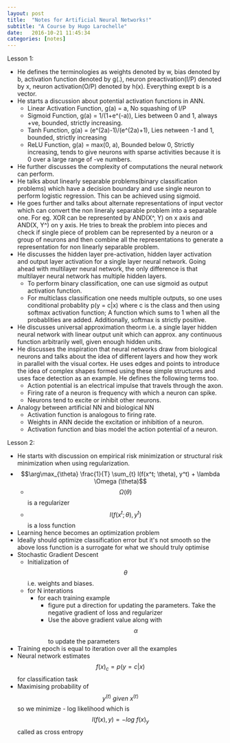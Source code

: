 ```yaml
---
layout: post
title:  "Notes for Artificial Neural Networks!"
subtitle: "A Course by Hugo Larochelle"
date:   2016-10-21 11:45:34
categories: [notes]
---
```


Lesson 1:

- He defines the terminologies as weights denoted by w, bias denoted by b, activation function denoted by g(.), neuron preactivation(I/P) denoted by x, neuron activation(O/P) denoted by h(x). Everything exept b is a vector.
- He starts a discussion about potential activation functions in ANN.  
	- Linear Activation Function, g(a) = a, No squashing of I/P
 	- Sigmoid Function, g(a) = 1/(1+e^(-a)), Lies between 0 and 1, always +ve, bounded, strictly increasing.
 	- Tanh Function, g(a) = (e^(2a)-1)/(e^(2a)+1), Lies netween -1 and 1, bounded, strictly increasing
 	- ReLU Function, g(a) = max(0, a), Bounded below 0, Strictly increasing, tends to give neurons with sparse activities because it is 0 over a large range of -ve numbers.
- He further discusses the complexity of computations the neural network can perform. 
- He talks about linearly separable problems(binary classification problems) which have a decision boundary and use single neuron to perform logistic regression. This can be achieved using sigmoid.
- He goes further and talks about alternate representations of input vector which can convert the non lineraly separable problem into a separable one. For eg. XOR can be represented by AND(X^, Y) on x axis and AND(X, Y^) on y axis. He tries to break the problem into pieces and check if single piece of problem can be represented by a neuron or a group of neurons and then combine all the representations to generate a representation for non linearly separable problem.
- He discusses the hidden layer pre-activation, hidden layer activation and output layer activation for a single layer neural network. Going ahead with multilayer neural network, the only difference is that multilayer neural network has multiple hidden layers.
	- To perform binary classification, one can use sigmoid as output activation function. 
	- For multiclass classification one needs multiple outputs, so one uses conditional probablity 
	p(y = c|x) where c is the class and then using softmax activation function; A function which sums to 1 when all the probablities are added. Additionally, softmax is strictly positive.
- He discusses universal approximation theorm i.e. a single layer hidden neural network with linear output unit which can approx. any continuous function arbitrarily well, given enough hidden units.
- He discusses the inspiration that neural networks draw from biological neurons and talks about the idea of different layers and how they work in parallel with the visual cortex. He uses edges and points to introduce the idea of complex shapes formed using these simple structures and uses face detection as an example. He defines the following terms too.
	- Action potential is an electrical impulse that travels through the axon. 
	- Firing rate of a neuron is frequency with which a neuron can spike.
	- Neurons tend to excite or inhibit other neurons.
- Analogy between artificial NN and biological NN
	- Activation function is analogous to firing rate.
	- Weights in ANN decide the excitation or inhibition of a neuron.
	- Activation function and bias model the action potential of a neuron. 


Lesson 2:

- He starts with discussion on empirical risk minimization or structural risk minimization 
 when using regularization.
- $$\arg\max_{\theta} \frac{1}{T} \sum_{t} l(f(x^t; \theta), y^t) + \lambda \Omega (\theta)$$
	- $$\Omega (\theta)$$ is a regularizer 
	- $$l(f(x^t; \theta), y^t)$$ is a loss function
- Learning hence becomes an optimization problem 
- Ideally should optimize classification error but it's not smooth so the above loss function is a surrogate for what we should truly optimise
- Stochastic Gradient Descent 
	- Initialization of $$ \theta $$ i.e. weights and biases.
	- for N interations 
		- for each training example 
			- figure put a direction for updating the parameters. Take the negative gradient of loss and regularizer
			- Use the above gradient value along with $$ \alpha $$ to update the parameters
- Training epoch is equal to iteration over all the examples
- Neural network estimates $$f(x)_c = p(y = c \lvert x)$$ for classification task
- Maximising probability of $$y^{(t)} \ given \ x^{(t)}$$ so we minimize - log likelihood 
 which is $$l(f(x), y) = - log \ f(x)_{y} $$ called as cross entropy

